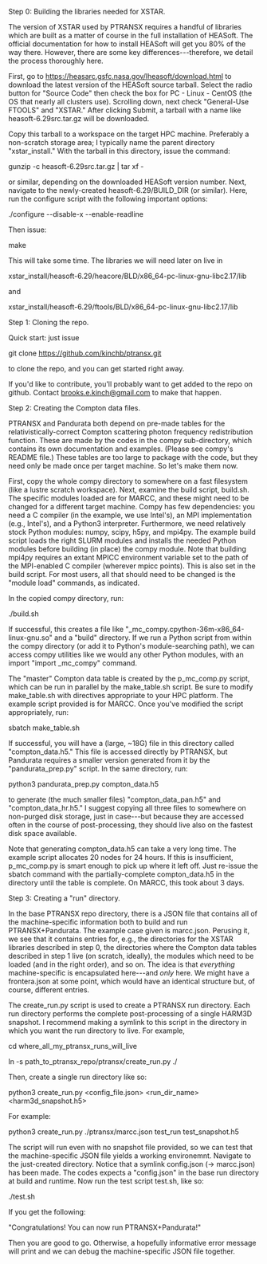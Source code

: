 Step 0: Building the libraries needed for XSTAR.

The version of XSTAR used by PTRANSX requires a handful of libraries which are
built as a matter of course in the full installation of HEASoft. The official
documentation for how to install HEASoft will get you 80% of the way there.
However, there are some key differences---therefore, we detail the process
thoroughly here.

First, go to https://heasarc.gsfc.nasa.gov/lheasoft/download.html to download
the latest version of the HEASoft source tarball. Select the radio button for
"Source Code" then check the box for PC - Linux - CentOS (the OS that nearly all
clusters use). Scrolling down, next check "General-Use FTOOLS" and "XSTAR."
After clicking Submit, a tarball with a name like heasoft-6.29src.tar.gz will be
downloaded.

Copy this tarball to a workspace on the target HPC machine. Preferably a
non-scratch storage area; I typically name the parent directory "xstar_install."
With the tarball in this directory, issue the command:

gunzip -c heasoft-6.29src.tar.gz | tar xf -

or similar, depending on the downloaded HEASoft version number. Next, navigate
to the newly-created heasoft-6.29/BUILD_DIR (or similar). Here, run the
configure script with the following important options:

./configure --disable-x --enable-readline

Then issue:

make

This will take some time. The libraries we will need later on live in

xstar_install/heasoft-6.29/heacore/BLD/x86_64-pc-linux-gnu-libc2.17/lib

and

xstar_install/heasoft-6.29/ftools/BLD/x86_64-pc-linux-gnu-libc2.17/lib

Step 1: Cloning the repo.

Quick start: just issue

git clone https://github.com/kinchb/ptransx.git

to clone the repo, and you can get started right away.

If you'd like to contribute, you'll probably want to get added to the repo on
github. Contact brooks.e.kinch@gmail.com to make that happen.

Step 2: Creating the Compton data files.

PTRANSX and Pandurata both depend on pre-made tables for the
relativistically-correct Compton scattering photon frequency redistribution
function. These are made by the codes in the compy sub-directory, which contains
its own documentation and examples. (Please see compy's README file.) These
tables are too large to package with the code, but they need only be made once
per target machine. So let's make them now.

First, copy the whole compy directory to somewhere on a fast filesystem (like a
lustre scratch workspace). Next, examine the build script, build.sh. The
specific modules loaded are for MARCC, and these might need to be changed for a
different target machine. Compy has few dependencies: you need a C compiler (in
the example, we use Intel's), an MPI implementation (e.g., Intel's), and a
Python3 interpreter. Furthermore, we need relatively stock Python modules:
numpy, scipy, h5py, and mpi4py. The example build script loads the right SLURM
modules and installs the needed Python modules before building (in place) the
compy module. Note that building mpi4py requires an extant MPICC environment
variable set to the path of the MPI-enabled C compiler (wherever mpicc points).
This is also set in the build script. For most users, all that should need to be
changed is the "module load" commands, as indicated.

In the copied compy directory, run:

./build.sh

If successful, this creates a file like
"_mc_compy.cpython-36m-x86_64-linux-gnu.so" and a "build" directory. If we run a
Python script from within the compy directory (or add it to Python's
module-searching path), we can access compy utilities like we would any other
Python modules, with an import "import _mc_compy" command.

The "master" Compton data table is created by the p_mc_comp.py script, which can
be run in parallel by the make_table.sh script. Be sure to modify make_table.sh
with directives appropriate to your HPC platform. The example script provided is
for MARCC. Once you've modified the script appropriately, run:

sbatch make_table.sh

If successful, you will have a (large, ~18G) file in this directory called
"compton_data.h5." This file is accessed directly by PTRANSX, but Pandurata
requires a smaller version generated from it by the "pandurata_prep.py" script.
In the same directory, run:

python3 pandurata_prep.py compton_data.h5

to generate (the much smaller files) "compton_data_pan.h5" and
"compton_data_hr.h5." I suggest copying all three files to somewhere on
non-purged disk storage, just in case---but because they are accessed often in
the course of post-processing, they should live also on the fastest disk space
available.

Note that generating compton_data.h5 can take a very long time. The example
script allocates 20 nodes for 24 hours. If this is insufficient, p_mc_comp.py is
smart enough to pick up where it left off. Just re-issue the sbatch command with
the partially-complete compton_data.h5 in the directory until the table is
complete. On MARCC, this took about 3 days.

Step 3: Creating a "run" directory.

In the base PTRANSX repo directory, there is a JSON file that contains all of
the machine-specific information both to build and run PTRANSX+Pandurata. The
example case given is marcc.json. Perusing it, we see that it contains entries
for, e.g., the directories for the XSTAR libraries described in step 0, the
directories where the Compton data tables described in step 1 live (on scratch,
ideally), the modules which need to be loaded (and in the right order), and so
on. The idea is that *everything* machine-specific is encapsulated here---and
*only* here. We might have a frontera.json at some point, which would have an
identical structure but, of course, different entries.

The create_run.py script is used to create a PTRANSX run directory. Each run
directory performs the complete post-processing of a single HARM3D snapshot. I
recommend making a symlink to this script in the directory in which you want the
run directory to live. For example,

cd where_all_my_ptransx_runs_will_live

ln -s path_to_ptransx_repo/ptransx/create_run.py ./

Then, create a single run directory like so:

python3 create_run.py <config_file.json> <run_dir_name> <harm3d_snapshot.h5>

For example:

python3 create_run.py ./ptransx/marcc.json test_run test_snapshot.h5

The script will run even with no snapshot file provided, so we can test that the
machine-specific JSON file yields a working environemnt. Navigate to the
just-created directory. Notice that a symlink config.json (-> marcc.json) has
been made. The codes expects a "config.json" in the base run directory at build
and runtime. Now run the test script test.sh, like so:

./test.sh

If you get the following:

"Congratulations! You can now run PTRANSX+Pandurata!"

Then you are good to go. Otherwise, a hopefully informative error message will
print and we can debug the machine-specific JSON file together.
